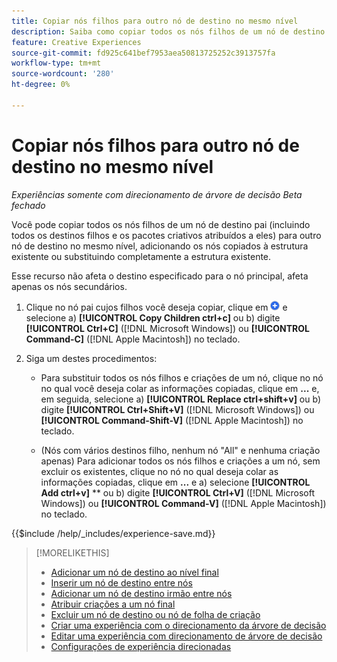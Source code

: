 ```yaml
---
title: Copiar nós filhos para outro nó de destino no mesmo nível
description: Saiba como copiar todos os nós filhos de um nó de destino pai para outro nó de destino no mesmo nível
feature: Creative Experiences
source-git-commit: fd925c641bef7953aea50813725252c3913757fa
workflow-type: tm+mt
source-wordcount: '280'
ht-degree: 0%

---
```


# Copiar nós filhos para outro nó de destino no mesmo nível

*Experiências somente com direcionamento de árvore de decisão*
*Beta fechado*

Você pode copiar todos os nós filhos de um nó de destino pai (incluindo todos os destinos filhos e os pacotes criativos atribuídos a eles) para outro nó de destino no mesmo nível, adicionando os nós copiados à estrutura existente ou substituindo completamente a estrutura existente. <!-- Give the main use case or an example to explain. -->

Esse recurso não afeta o destino especificado para o nó principal, afeta apenas os nós secundários.

<!-- 1. [ways to get to the decision tree] -->

1. Clique no nó pai cujos filhos você deseja copiar, clique em ![Adicionar](/help/creative/assets/add.png "Adicionar") e selecione a\) **[!UICONTROL Copy Children ctrl+c]** ou b\) digite **[!UICONTROL Ctrl+C]** ([!DNL Microsoft Windows]) ou **[!UICONTROL Command-C]** ([!DNL Apple Macintosh]) no teclado.

1. Siga um destes procedimentos:

   * Para substituir todos os nós filhos e criações de um nó, clique no nó no qual você deseja colar as informações copiadas, clique em **...** e, em seguida, selecione a\) **[!UICONTROL Replace ctrl+shift+v]** ou b\) digite **[!UICONTROL Ctrl+Shift+V]** ([!DNL Microsoft Windows]) ou **[!UICONTROL Command-Shift-V]** ([!DNL Apple Macintosh]) no teclado.

   * (Nós com vários destinos filho, nenhum nó &quot;All&quot; e nenhuma criação apenas) Para adicionar todos os nós filhos e criações a um nó, sem excluir os existentes, clique no nó no qual deseja colar as informações copiadas, clique em **...** e a\) selecione **[!UICONTROL Add ctrl+v]** ** ou b\) digite **[!UICONTROL Ctrl+V]** ([!DNL Microsoft Windows]) ou **[!UICONTROL Command-V]** ([!DNL Apple Macintosh]) no teclado.

<!--
1. (Optional) To save the experience, click **[!UICONTROL Save]**, and then do the following.
...

These formatted steps are inserted automatically from text in the following file in the _includes folder, which reused in multiple places.
-->

{{$include /help/_includes/experience-save.md}}

>[!MORELIKETHIS]
>
>* [Adicionar um nó de destino ao nível final](experience-target-node-add-final.md)
>* [Inserir um nó de destino entre nós](experience-target-node-add-inner.md)
>* [Adicionar um nó de destino irmão entre nós](experience-target-node-add-sibling.md)
>* [Atribuir criações a um nó final](experience-assign-creative-bundles.md)
>* [Excluir um nó de destino ou nó de folha de criação](/help/creative/experiences/experience-target-node-delete.md)
>* [Criar uma experiência com o direcionamento da árvore de decisão](experience-create-targeting.md)
>* [Editar uma experiência com direcionamento de árvore de decisão](experience-edit-targeting.md)
>* [Configurações de experiência direcionadas](experience-settings-targeting.md)
